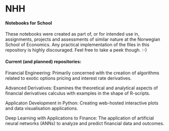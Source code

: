 # NHH
#### Notebooks for School

These notebooks were created as part of, or for intended use in, assignments, projects and assessments of similar nature at the Norwegian School of Economics. 
Any practical implementation of the files in this repository is highly discouraged. Feel free to take a peek though. :-)

#### Current (and planned) repositories:
Financial Engineering: 
Primarily concerned with the creation of algorithms related to exotic options pricing and interest rate derivatives.

Advanced Derivatives: 
Examines the theoretical and analytical aspects of financial derivatives calculus with examples in the shape of R-scripts.

Applicaton Development in Python: 
Creating web-hosted interactive plots and data visualisation applications.

Deep Learning with Applications to Finance: 
The application of artificial neural networks (ANNs) to analyze and predict financial data and outcomes.
